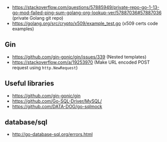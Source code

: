 - https://stackoverflow.com/questions/57885949/private-repo-go-1-13-go-mod-failed-ping-sum-golang-org-lookup-ver/57887036#57887036 (private Golang git repo)
- https://golang.org/src/crypto/x509/example_test.go (x509 certs code examples)

## Gin

- https://github.com/gin-gonic/gin/issues/339 (Nested templates)
- https://stackoverflow.com/a/19253970 (Make URL encoded POST request using `http.NewRequest`)


## Useful libraries

- https://github.com/gin-gonic/gin
- https://github.com/Go-SQL-Driver/MySQL/
- https://github.com/DATA-DOG/go-sqlmock


## database/sql

- http://go-database-sql.org/errors.html

